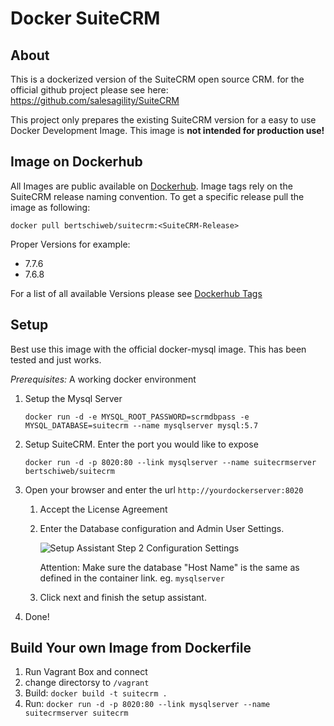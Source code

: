 Docker SuiteCRM
===============

## About
This is a dockerized version of the SuiteCRM open source CRM. 
for the official github project please see here: https://github.com/salesagility/SuiteCRM

This project only prepares the existing SuiteCRM version for a easy to use Docker Development Image. This image is **not intended for production use!**


## Image on Dockerhub

All Images are public available on [Dockerhub](https://hub.docker.com/r/bertschiweb/suitecrm/). 
Image tags rely on the SuiteCRM release naming convention. To get a specific release pull the image as following:
 
 `docker pull bertschiweb/suitecrm:<SuiteCRM-Release>`
 
Proper Versions for example:
- 7.7.6
- 7.6.8

For a list of all available Versions please see [Dockerhub Tags](https://hub.docker.com/r/bertschiweb/suitecrm/tags/)



## Setup 

Best use this image with the official docker-mysql image. This has been tested and just works.

*Prerequisites:* A working docker environment

1. Setup the Mysql Server

   `docker run -d -e MYSQL_ROOT_PASSWORD=scrmdbpass -e MYSQL_DATABASE=suitecrm --name mysqlserver mysql:5.7`

2. Setup SuiteCRM. Enter the port you would like to expose
    
    `docker run -d -p 8020:80 --link mysqlserver --name suitecrmserver bertschiweb/suitecrm`

3. Open your browser and enter the url `http://yourdockerserver:8020` 
    1. Accept the License Agreement
    2. Enter the Database configuration and Admin User Settings.

        ![Setup Assistant Step 2 Configuration Settings](https://raw.githubusercontent.com/liteart/docker-suitecrm/master/docs/docs2.png)
        
        Attention: Make sure the database "Host Name" is the same as defined in the container link. eg. `mysqlserver`
        
    3. Click next and finish the setup assistant. 
    
4. Done!    



## Build Your own Image from Dockerfile

1. Run Vagrant Box and connect
2. change directorsy to `/vagrant`
3. Build: `docker build -t suitecrm .`
4. Run: `docker run -d -p 8020:80 --link mysqlserver --name suitecrmserver suitecrm`
